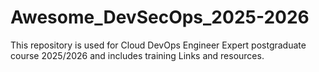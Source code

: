 # Awesome_DevSecOps_2025-2026
This repository is used for Cloud DevOps Engineer Expert postgraduate course 2025/2026 and includes training Links and resources.

